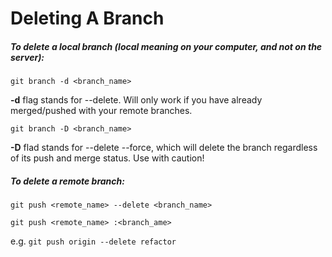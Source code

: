 # Deleting A Branch

##### To delete a local branch (local meaning on your computer, and not on the server):

`git branch -d <branch_name>`

**-d** flag stands for --delete. Will only work if you have already merged/pushed with your remote branches.

`git branch -D <branch_name>`

**-D** flad stands for --delete --force, which will delete the branch regardless of its push and merge status. Use with caution!


##### To delete a remote branch:

`git push <remote_name> --delete <branch_name>`

`git push <remote_name> :<branch_ame>`

e.g. `git push origin --delete refactor`

